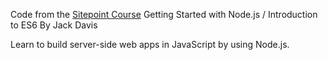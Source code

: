 Code from the [Sitepoint Course](https://www.sitepoint.com/premium/courses/getting-started-with-node-js-2979)
Getting Started with Node.js / Introduction to ES6
By Jack Davis

Learn to build server-side web apps in JavaScript by using Node.js.